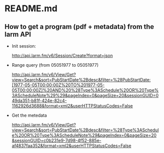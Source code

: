 README.md
=========

How to get a program (pdf + metadata) from the larm API
--------------------------------------------------------

* Init session:

 	http://api.larm.fm/v6/Session/Create?format=json

* Range query (from 05051977 to 05051977)
	
	http://api.larm.fm/v6/View/Get?view=Search&sort=PubStartDate%2Bdesc&filter=%28PubStartDate:[1977-05-05T00:00:00Z%20TO%201977-05-05T00:00:00Z]%20AND%20%28Type%3ASchedule%20OR%20Type%3AScheduleNote%29%29&pageIndex=0&pageSize=20&sessionGUID=049da351-b81f-424e-82c4-1162926d3688&format=xml2&userHTTPStatusCodes=False


* Get the metedata 
	
	http://api.larm.fm/v6/View/Get?view=Search&sort=PubStartDate%2Bdesc&filter=%28Type%3ASchedule%20OR%20Type%3AScheduleNote%29&pageIndex=0&pageSize=20&sessionGUID=c0b231e9-7d98-4f52-885e-af4837faa352&format=xml2&userHTTPStatusCodes=False

